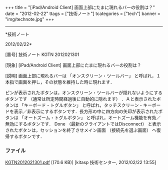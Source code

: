 ﻿+++
title = "[iPad/Android Client] 画面上部にたまに現れるバーの役割は？"
date = "2012-02-22"
ttags = ["技術ノート"]
tcategories = ["tech"]
banner = "img/technote.jpg"
+++

-----------------------------------------------------------------------------------------------------------------------------

*技術ノート

2012/02/22*


[番号]
技術ノート KGTN 2012021301

[現象]
[iPad/Android Client] 画面上部にたまに現れるバーの役割は？

[説明]
画面上部に現れるバーは 「オンスクリーン・ツールバー」
と呼ばれ，１本指で画面を押し，その状態を維持した時に現れます．

ピンが表示されたボタンは，オンスクリーン・ツールバーが隠れないようにするボタンです
（通常は所定時間経過後に自動的に隠れます） ．Ａと表示されたボタンは
「キーボード・トグルボタン」
と呼ばれ，タッチスクリーン・キーボードを表示／非表示にするボタンです．長方形の中に四方向の矢印が表示されたボタンは
「オートズーム・トグルボタン」
と呼ばれ，オートズーム機能を有効／無効にするボタンです． Done
（最新のクライアントではDisconnect）
と表示されたボタンは，セッションを終了させメイン画面
（接続先を選ぶ画面） へ復帰するボタンです．


### ファイル

 
 


[KGTN2012021301.pdf](http://techreport.kitasp.net/attachments/download/845/KGTN2012021301.pdf)
 [(70.6 KB)] [kitasp 技術センター, 2012/02/22
13:55]


 


 

